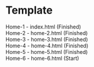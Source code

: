 # Template

Home-1 - index.html (Finished)<br/>
Home-2 - home-2.html (Finished)<br/>
Home-3 - home-3.html (Finished)<br/>
Home-4 - home-4.html (Finished)<br/>
Home-5 - home-5.html (Finished)<br/>
Home-6 - home-6.html (Start)<br/>
